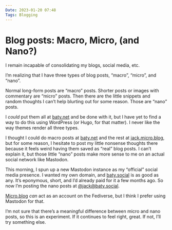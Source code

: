 ```yaml
---
Date: 2023-01-20 07:48
Tags: Blogging
---
```


# Blog posts: Macro, Micro, (and Nano?)

I remain incapable of consolidating my blogs, social media, etc.

I’m realizing that I have three types of blog posts, “macro”, “micro”, and “nano”.

Normal long-form posts are “macro” posts. Shorter posts or images with commentary are “micro” posts. Then there are the little snippets and random thoughts I can’t help blurting out for some reason. Those are “nano” posts.

I _could_ put them all at [baty.net](https://baty.net/) and be done with it, but I have yet to find a way to do this using WordPress (or Hugo, for that matter). I never like the way themes render all three types.

I thought I could do macro posts at [baty.net](https://baty.net/) and the rest at [jack.micro.blog](https://jack.micro.blog/), but for some reason, I hesitate to post my little nonsense thoughts there because it feels weird having them saved as “real” blog posts. I can’t explain it, but those little “nano” posts make more sense to me on an actual social network like Mastodon.

This morning, I spun up a new Mastodon instance as my “official” social media presence. I wanted my own domain, and [baty.social](https://baty.social/) is as good as any. It’s eponymous, short, and I’d already paid for it a few months ago. So now I’m posting the nano posts at [@jack@baty.social](https://baty.social/@jack).

[Micro.blog](https://micro.blog/) _can_ act as an account on the Fediverse, but I think I prefer using Mastodon for that.

I’m not sure that there’s a meaningful difference between micro and nano posts, so this is an experiment. If it continues to feel right, great. If not, I’ll try something else.
